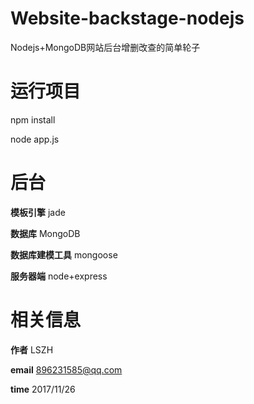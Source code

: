 # Website-backstage-nodejs

Nodejs+MongoDB网站后台增删改查的简单轮子




# 运行项目

npm install

node app.js




# 后台 


**模板引擎**  jade 


**数据库**  MongoDB 


**数据库建模工具** mongoose 


**服务器端**  node+express 


# 相关信息


**作者**  LSZH 

**email** 896231585@qq.com 

**time**  2017/11/26 
